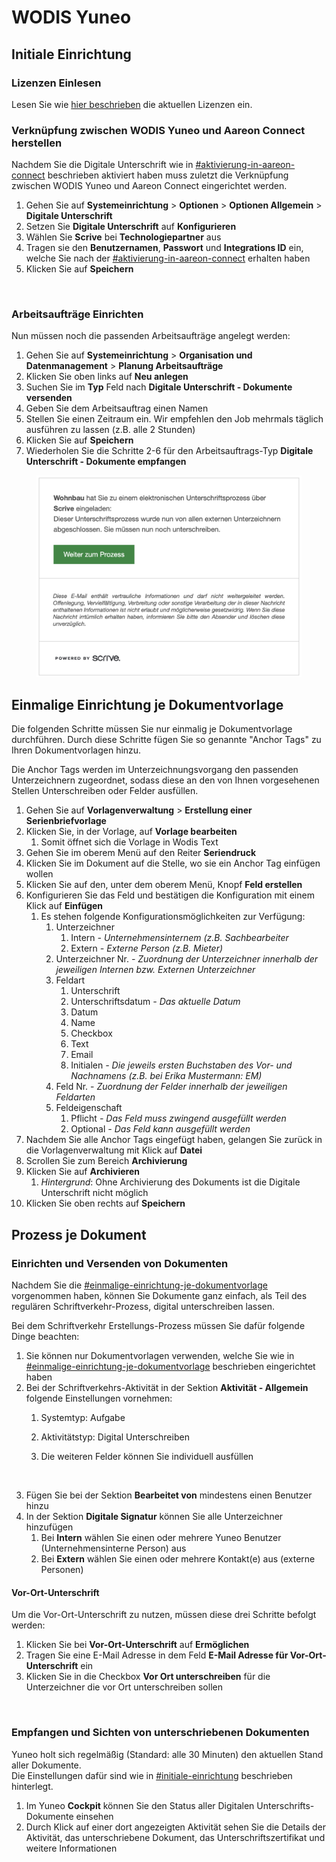 # WODIS Yuneo

## Initiale Einrichtung

### Lizenzen Einlesen

Lesen Sie wie [hier beschrieben](../../../erps/wodis-yuneo.md#aareon-connect-in-wodis-yuneo-aktivieren-lizenzen-einlesen) die aktuellen Lizenzen ein.

### Verknüpfung zwischen WODIS Yuneo und Aareon Connect herstellen

Nachdem Sie die Digitale Unterschrift wie in [#aktivierung-in-aareon-connect](../scrive-technologie-partner.md#aktivierung-in-aareon-connect "mention") beschrieben aktiviert haben muss zuletzt die Verknüpfung zwischen WODIS Yuneo und Aareon Connect eingerichtet werden.

1. Gehen Sie auf **Systemeinrichtung** > **Optionen** > **Optionen Allgemein** > **Digitale Unterschrift**
2. Setzen Sie **Digitale Unterschrift** auf **Konfigurieren**
3. Wählen Sie **Scrive** bei **Technologiepartner** aus
4. Tragen sie den **Benutzernamen**, **Passwort** und **Integrations ID** ein, welche Sie nach der [#aktivierung-in-aareon-connect](../scrive-technologie-partner.md#aktivierung-in-aareon-connect "mention") erhalten haben
5. Klicken Sie auf **Speichern**

<figure><img src="../../../.gitbook/assets/image (30) (1).png" alt=""><figcaption></figcaption></figure>

### Arbeitsaufträge Einrichten

Nun müssen noch die passenden Arbeitsaufträge angelegt werden:

1. Gehen Sie auf **Systemeinrichtung** > **Organisation und Datenmanagement** > **Planung Arbeitsaufträge**
2. Klicken Sie oben links auf **Neu anlegen**
3. Suchen Sie im **Typ** Feld nach **Digitale Unterschrift - Dokumente versenden**
4. Geben Sie dem Arbeitsauftrag einen Namen
5. Stellen Sie einen Zeitraum ein. Wir empfehlen den Job mehrmals täglich ausführen zu lassen (z.B. alle 2 Stunden)
6. Klicken Sie auf **Speichern**
7. Wiederholen Sie die Schritte 2-6 für den Arbeitsauftrags-Typ **Digitale Unterschrift - Dokumente empfangen**

<figure><img src="../../../.gitbook/assets/image (33).png" alt=""><figcaption></figcaption></figure>

## Einmalige Einrichtung je Dokumentvorlage

Die folgenden Schritte müssen Sie nur einmalig je Dokumentvorlage durchführen. Durch diese Schritte fügen Sie so genannte "Anchor Tags" zu Ihren Dokumentvorlagen hinzu.

Die Anchor Tags werden im Unterzeichnungsvorgang den passenden Unterzeichnern zugeordnet, sodass diese an den von Ihnen vorgesehenen Stellen Unterschreiben oder Felder ausfüllen.

1. Gehen Sie auf **Vorlagenverwaltung** > **Erstellung einer Serienbriefvorlage**
2. Klicken Sie, in der Vorlage, auf **Vorlage bearbeiten**
   1. Somit öffnet sich die Vorlage in Wodis Text
3. Gehen Sie im oberem Menü auf den Reiter **Seriendruck**
4. Klicken Sie im Dokument auf die Stelle, wo sie ein Anchor Tag einfügen wollen
5. Klicken Sie auf den, unter dem oberem Menü, Knopf **Feld erstellen**
6. Konfigurieren Sie das Feld und bestätigen die Konfiguration mit einem Klick auf **Einfügen**
   1. Es stehen folgende Konfigurationsmöglichkeiten zur Verfügung:
      1. Unterzeichner
         1. Intern _- Unternehmensinternem (z.B. Sachbearbeiter_
         2. Extern _- Externe Person (z.B. Mieter)_
      2. Unterzeichner Nr. _- Zuordnung der Unterzeichner innerhalb der jeweiligen Internen bzw. Externen Unterzeichner_
      3. Feldart
         1. Unterschrift
         2. Unterschriftsdatum _- Das aktuelle Datum_
         3. Datum
         4. Name
         5. Checkbox
         6. Text
         7. Email
         8. Initialen _- Die jeweils ersten Buchstaben des Vor- und Nachnamens (z.B. bei Erika Mustermann: EM)_
      4. Feld Nr. - _Zuordnung der Felder innerhalb der jeweiligen Feldarten_
      5. Feldeigenschaft
         1. Pflicht _- Das Feld muss zwingend ausgefüllt werden_
         2. Optional _- Das Feld kann ausgefüllt werden_
7. Nachdem Sie alle Anchor Tags eingefügt haben, gelangen Sie zurück in die Vorlagenverwaltung mit Klick auf **Datei**
8. Scrollen Sie zum Bereich **Archivierung**
9. Klicken Sie auf **Archivieren**
   1. _Hintergrund_: Ohne Archivierung des Dokuments ist die Digitale Unterschrift nicht möglich
10. Klicken Sie oben rechts auf **Speichern**

## Prozess je Dokument

### Einrichten und Versenden von Dokumenten

Nachdem Sie die [#einmalige-einrichtung-je-dokumentvorlage](wodis-yuneo.md#einmalige-einrichtung-je-dokumentvorlage "mention") vorgenommen haben, können Sie Dokumente ganz einfach, als Teil des regulären Schriftverkehr-Prozess, digital unterschreiben lassen.

Bei dem Schriftverkehr Erstellungs-Prozess müssen Sie dafür folgende Dinge beachten:

1. Sie können nur Dokumentvorlagen verwenden, welche Sie wie in [#einmalige-einrichtung-je-dokumentvorlage](wodis-yuneo.md#einmalige-einrichtung-je-dokumentvorlage "mention") beschrieben eingerichtet haben
2. Bei der Schriftverkehrs-Aktivität in der Sektion **Aktivität - Allgemein** folgende Einstellungen vornehmen:
   1. Systemtyp: Aufgabe
   2. Aktivitätstyp: Digital Unterschreiben
   3.  Die weiteren Felder können Sie individuell ausfüllen

       <figure><img src="../../../.gitbook/assets/image (7).png" alt="" width="563"><figcaption></figcaption></figure>
3. Fügen Sie bei der Sektion **Bearbeitet von** mindestens einen Benutzer hinzu
4. In der Sektion **Digitale Signatur** können Sie alle Unterzeichner hinzufügen
   1. Bei **Intern** wählen Sie einen oder mehrere Yuneo Benutzer (Unternehmensinterne Person) aus
   2. Bei **Extern** wählen Sie einen oder mehrere Kontakt(e) aus (externe Personen)

#### Vor-Ort-Unterschrift

Um die Vor-Ort-Unterschrift zu nutzen, müssen diese drei Schritte befolgt werden:

1. Klicken Sie bei **Vor-Ort-Unterschrift** auf **Ermöglichen**
2. Tragen Sie eine E-Mail Adresse in dem Feld **E-Mail Adresse für Vor-Ort-Unterschrift** ein
3. Klicken Sie in die Checkbox **Vor Ort unterschreiben** für die Unterzeichner die vor Ort unterschreiben sollen

<figure><img src="../../../.gitbook/assets/image (38).png" alt=""><figcaption></figcaption></figure>

### Empfangen und Sichten von unterschriebenen Dokumenten

Yuneo holt sich regelmäßig (Standard: alle 30 Minuten) den aktuellen Stand aller Dokumente.\
Die Einstellungen dafür sind wie in [#initiale-einrichtung](wodis-yuneo.md#initiale-einrichtung "mention") beschrieben hinterlegt.

1. Im Yuneo **Cockpit** können Sie den Status aller Digitalen Unterschrifts-Dokumente einsehen
2. Durch Klick auf einer dort angezeigten Aktivität sehen Sie die Details der Aktivität, das unterschriebene Dokument, das Unterschriftszertifikat und weitere Informationen
